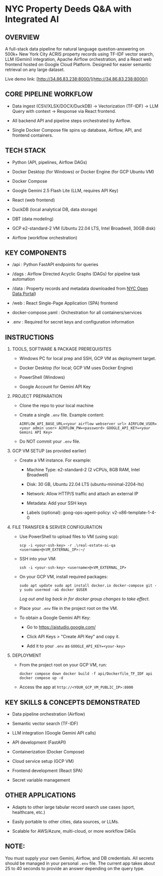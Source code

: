 NYC Property Deeds Q&A with Integrated AI
================================================

OVERVIEW
--------

A full-stack data pipeline for natural language question-answering on 500k+ New York City ACRIS property records using TF-IDF vector search, LLM (Gemini) integration, Apache Airflow orchestration, and a React web frontend hosted on Google Cloud Platform. Designed for easier semantic retrieval on any large dataset.

Live demo link: [http://34.86.83.238:8000/](http://34.86.83.238:8000/)

CORE PIPELINE WORKFLOW
----------------------

-   Data ingest (CSV/XLSX/DOCX/DuckDB) → Vectorization (TF-IDF) → LLM Query with context → Response via React frontend.

-   All backend API and pipeline steps orchestrated by Airflow.

-   Single Docker Compose file spins up database, Airflow, API, and frontend containers.

TECH STACK
----------

-   Python (API, pipelines, Airflow DAGs)

-   Docker Desktop (for Windows) or Docker Engine (for GCP Ubuntu VM)

-   Docker Compose

-   Google Gemini 2.5 Flash Lite (LLM, requires API Key)

-   React (web frontend)

-   DuckDB (local analytical DB, data storage)

-   DBT (data modeling)

-   GCP e2-standard-2 VM (Ubuntu 22.04 LTS, Intel Broadwell, 30GB disk)

-   Airflow (workflow orchestration)

KEY COMPONENTS
--------------

-   /api : Python FastAPI endpoints for queries

-   /dags : Airflow Directed Acyclic Graphs (DAGs) for pipeline task automation

-   /data : Property records and metadata downloaded from [NYC Open Data Portal](https://data.cityofnewyork.us/City-Government/ACRIS-Real-Property-Legals/8h5j-fqxa/about_data))

-   /web : React Single-Page Application (SPA) frontend

-   docker-compose.yaml : Orchestration for all containers/services

-   .env : Required for secret keys and configuration information

INSTRUCTIONS
------------

1.  TOOLS, SOFTWARE & PACKAGE PREREQUISITES

    -   Windows PC for local prep and SSH, GCP VM as deployment target.

    -   Docker Desktop (for local; GCP VM uses Docker Engine)

    -   PowerShell (Windows)

    -   Google Account for Gemini API Key

2.  PROJECT PREPARATION

    -   Clone the repo to your local machine

    -   Create a single `.env` file. Example content:

        `AIRFLOW_API_BASE_URL=<your airflow webserver url> AIRFLOW_USER=<your admin user> AIRFLOW_PW=<password> GOOGLE_API_KEY=<your Gemini API Key> `

    -   Do NOT commit your `.env` file.

3.  GCP VM SETUP (as provided earlier)

    -   Create a VM instance. For example:

        -   Machine Type: e2-standard-2 (2 vCPUs, 8GB RAM, Intel Broadwell)

        -   Disk: 30 GB, Ubuntu 22.04 LTS (ubuntu-minimal-2204-lts)

        -   Network: Allow HTTP/S traffic and attach an external IP

        -   Metadata: Add your SSH keys

        -   Labels (optional): goog-ops-agent-policy: v2-x86-template-1-4-0

4.  FILE TRANSFER & SERVER CONFIGURATION

    -   Use PowerShell to upload files to VM (using scp):

        `scp -i <your-ssh-key> -r .\real-estate-ai-qa <username>@<VM_EXTERNAL_IP>:~/ `

    -   SSH into your VM:

        `ssh -i <your-ssh-key> <username>@<VM_EXTERNAL_IP> `

    -   On your GCP VM, install required packages:

        `sudo apt update sudo apt install docker.io docker-compose git -y sudo usermod -aG docker $USER `

        *Log out and log back in for docker group changes to take effect.*

    -   Place your `.env` file in the project root on the VM.

    -   To obtain a Google Gemini API Key:

        -   Go to <https://aistudio.google.com/>

        -   Click API Keys > "Create API Key" and copy it.

        -   Add it to your `.env` as `GOOGLE_API_KEY=<your-key>`

5.  DEPLOYMENT

    -   From the project root on your GCP VM, run:

        `docker compose down docker build -f api/Dockerfile_TF_IDF api docker compose up -d `

    -   Access the app at `http://<YOUR_GCP_VM_PUBLIC_IP>:8000`

KEY SKILLS & CONCEPTS DEMONSTRATED
----------------------------------

-   Data pipeline orchestration (Airflow)

-   Semantic vector search (TF-IDF)

-   LLM integration (Google Gemini API calls)

-   API development (FastAPI)

-   Containerization (Docker Compose)

-   Cloud service setup (GCP VM)

-   Frontend development (React SPA)

-   Secret variable management

OTHER APPLICATIONS
------------------

-   Adapts to other large tabular record search use cases (sport, healthcare, etc.)

-   Easily portable to other cities, data sources, or LLMs.

-   Scalable for AWS/Azure, multi-cloud, or more workflow DAGs

NOTE:
-----

You must supply your own Gemini, Airflow, and DB credentials. All secrets should be managed in your personal `.env` file. The current app takes about 25 to 40 seconds to provide an answer depending on the query type.
